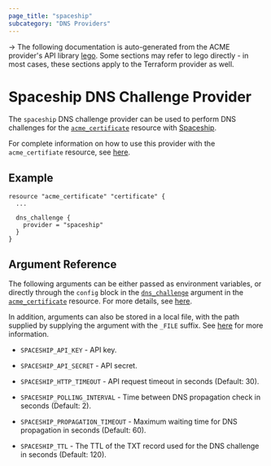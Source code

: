 ```yaml
---
page_title: "spaceship"
subcategory: "DNS Providers"
---
```


-> The following documentation is auto-generated from the ACME
provider's API library [lego](https://go-acme.github.io/lego/).  Some
sections may refer to lego directly - in most cases, these sections
apply to the Terraform provider as well.

# Spaceship DNS Challenge Provider

The `spaceship` DNS challenge provider can be used to perform DNS challenges for
the [`acme_certificate`][resource-acme-certificate] resource with
[Spaceship](https://www.spaceship.com/).

[resource-acme-certificate]: ../resources/certificate.md

For complete information on how to use this provider with the `acme_certifiate`
resource, see [here][resource-acme-certificate-dns-challenges].

[resource-acme-certificate-dns-challenges]: ../resources/certificate.md#using-dns-challenges

## Example

```hcl
resource "acme_certificate" "certificate" {
  ...

  dns_challenge {
    provider = "spaceship"
  }
}
```
## Argument Reference

The following arguments can be either passed as environment variables, or
directly through the `config` block in the
[`dns_challenge`][resource-acme-certificate-dns-challenge-arg] argument in the
[`acme_certificate`][resource-acme-certificate] resource. For more details, see
[here][resource-acme-certificate-dns-challenges].

[resource-acme-certificate-dns-challenge-arg]: ../resources/certificate.md#dns_challenge

In addition, arguments can also be stored in a local file, with the path
supplied by supplying the argument with the `_FILE` suffix. See
[here][acme-certificate-file-arg-example] for more information.

[acme-certificate-file-arg-example]: ../resources/certificate.md#using-variable-files-for-provider-arguments

* `SPACESHIP_API_KEY` - API key.
* `SPACESHIP_API_SECRET` - API secret.

* `SPACESHIP_HTTP_TIMEOUT` - API request timeout in seconds (Default: 30).
* `SPACESHIP_POLLING_INTERVAL` - Time between DNS propagation check in seconds (Default: 2).
* `SPACESHIP_PROPAGATION_TIMEOUT` - Maximum waiting time for DNS propagation in seconds (Default: 60).
* `SPACESHIP_TTL` - The TTL of the TXT record used for the DNS challenge in seconds (Default: 120).


